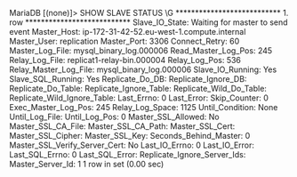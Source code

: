 MariaDB [(none)]> SHOW SLAVE STATUS \G
*************************** 1. row ***************************
               Slave_IO_State: Waiting for master to send event
                  Master_Host: ip-172-31-42-52.eu-west-1.compute.internal
                  Master_User: replication
                  Master_Port: 3306
                Connect_Retry: 60
              Master_Log_File: mysql_binary_log.000006
          Read_Master_Log_Pos: 245
               Relay_Log_File: replicat1-relay-bin.000004
                Relay_Log_Pos: 536
        Relay_Master_Log_File: mysql_binary_log.000006
             Slave_IO_Running: Yes
            Slave_SQL_Running: Yes
              Replicate_Do_DB: 
          Replicate_Ignore_DB: 
           Replicate_Do_Table: 
       Replicate_Ignore_Table: 
      Replicate_Wild_Do_Table: 
  Replicate_Wild_Ignore_Table: 
                   Last_Errno: 0
                   Last_Error: 
                 Skip_Counter: 0
          Exec_Master_Log_Pos: 245
              Relay_Log_Space: 1125
              Until_Condition: None
               Until_Log_File: 
                Until_Log_Pos: 0
           Master_SSL_Allowed: No
           Master_SSL_CA_File: 
           Master_SSL_CA_Path: 
              Master_SSL_Cert: 
            Master_SSL_Cipher: 
               Master_SSL_Key: 
        Seconds_Behind_Master: 0
Master_SSL_Verify_Server_Cert: No
                Last_IO_Errno: 0
                Last_IO_Error: 
               Last_SQL_Errno: 0
               Last_SQL_Error: 
  Replicate_Ignore_Server_Ids: 
             Master_Server_Id: 1
1 row in set (0.00 sec)

